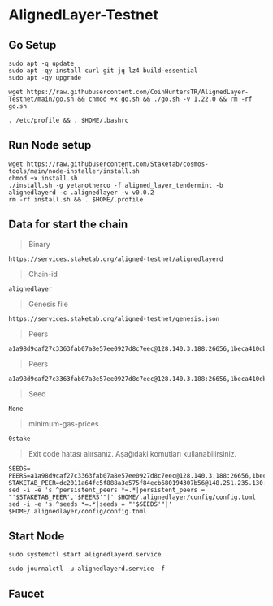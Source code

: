 # AlignedLayer-Testnet

## Go Setup
```
sudo apt -q update
sudo apt -qy install curl git jq lz4 build-essential
sudo apt -qy upgrade
```
```
wget https://raw.githubusercontent.com/CoinHuntersTR/AlignedLayer-Testnet/main/go.sh && chmod +x go.sh && ./go.sh -v 1.22.0 && rm -rf go.sh
```

```
. /etc/profile && . $HOME/.bashrc
```
## Run Node setup

```
wget https://raw.githubusercontent.com/Staketab/cosmos-tools/main/node-installer/install.sh
chmod +x install.sh
./install.sh -g yetanotherco -f aligned_layer_tendermint -b alignedlayerd -c .alignedlayer -v v0.0.2
rm -rf install.sh && . $HOME/.profile
```
## Data for start the chain

> Binary

```
https://services.staketab.org/aligned-testnet/alignedlayerd
```

> Chain-id

```
alignedlayer
```

> Genesis file

```
https://services.staketab.org/aligned-testnet/genesis.json
```

> Peers

```
a1a98d9caf27c3363fab07a8e57ee0927d8c7eec@128.140.3.188:26656,1beca410dba8907a61552554b242b4200788201c@91.107.239.79:26656,f9000461b5f535f0c13a543898cc7ac1cd10f945@88.99.174.203:26656,ca2f644f3f47521ff8245f7a5183e9bbb762c09d@116.203.81.174:26656
```

> Peers

```
a1a98d9caf27c3363fab07a8e57ee0927d8c7eec@128.140.3.188:26656,1beca410dba8907a61552554b242b4200788201c@91.107.239.79:26656,f9000461b5f535f0c13a543898cc7ac1cd10f945@88.99.174.203:26656,ca2f644f3f47521ff8245f7a5183e9bbb762c09d@116.203.81.174:26656
```

> Seed

```
None
```

> minimum-gas-prices

```
0stake
```

> Exit code hatası alırsanız. Aşağıdaki komutları kullanabilirsiniz.

```
SEEDS=
PEERS=a1a98d9caf27c3363fab07a8e57ee0927d8c7eec@128.140.3.188:26656,1beca410dba8907a61552554b242b4200788201c@91.107.239.79:26656,f9000461b5f535f0c13a543898cc7ac1cd10f945@88.99.174.203:26656,ca2f644f3f47521ff8245f7a5183e9bbb762c09d@116.203.81.174:26656
STAKETAB_PEER=dc2011a64fc5f888a3e575f84ecb680194307b56@148.251.235.130:20656
sed -i -e 's|^persistent_peers *=.*|persistent_peers = "'$STAKETAB_PEER','$PEERS'"|' $HOME/.alignedlayer/config/config.toml
sed -i -e 's|^seeds *=.*|seeds = "'$SEEDS'"|' $HOME/.alignedlayer/config/config.toml
```

## Start Node

```
sudo systemctl start alignedlayerd.service
```
```
sudo journalctl -u alignedlayerd.service -f
```
## Faucet
